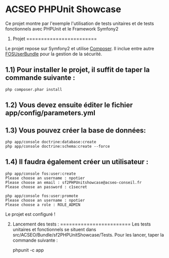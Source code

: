 ACSEO PHPUnit Showcase
========================

Ce projet montre par l'exemple l'utilisation de tests unitaires et de tests fonctionnels avec
PHPUnit et le Framework Symfony2

1) Projet
========================


Le projet repose sur Symfony2 et utilise [Composer][1].
Il inclue entre autre [FOSUserBundle][2] pour la gestion de la sécurité.

1.1) Pour installer le projet, il suffit de taper la commande suivante :
----------------------------------

    php composer.phar install

1.2) Vous devez ensuite éditer le fichier app/config/parameters.yml
----------------------------------
1.3) Vous pouvez créer la base de données:
----------------------------------
    php app/console doctrine:database:create
    php app/console doctrine:schema:create --force

1.4) Il faudra également créer un utilisateur :
----------------------------------

    php app/console fos:user:create
    Please choose an username : npotier
    Please choose an email : sf2PHPUnitshowcase@acseo-conseil.fr
    Please choose an password : c1secret

    php app/console fos:user:promote
    Please choose an username : npotier
    Please choose a role : ROLE_ADMIN

Le projet est configuré !

2) Lancement des tests : 
========================
Les tests unitaires et fonctionnels se situent dans src/ACSEO/Bundle/sf2PHPUnitShowcase/Tests.
Pour les lancer, taper la commande suivante : 

    phpunit -c app


[1]:  http://getcomposer.org/
[2]:  http://packagist.org/packages/friendsofsymfony/user-bundle